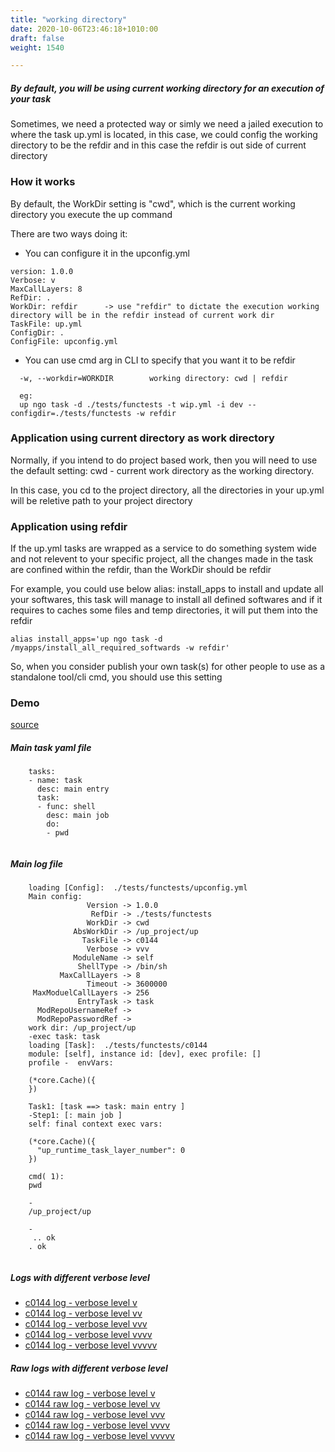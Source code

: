 ```yaml
---
title: "working directory"
date: 2020-10-06T23:46:18+1010:00
draft: false
weight: 1540

---
```


##### By default, you will be using current working directory for an execution of your task

Sometimes, we need a protected way or simly we need a jailed execution to where the task up.yml is located, in this case, we could config the working directory to be the refdir and in this case the refdir is out side of current directory


### How it works


By default, the WorkDir setting is "cwd", which is the current working directory you execute the up command

There are two ways doing it:

* You can configure it in the upconfig.yml
```
version: 1.0.0
Verbose: v
MaxCallLayers: 8
RefDir: .
WorkDir: refdir      -> use "refdir" to dictate the execution working directory will be in the refdir instead of current work dir
TaskFile: up.yml
ConfigDir: .
ConfigFile: upconfig.yml
```

* You can use cmd arg in CLI to specify that you want it to be refdir

```
  -w, --workdir=WORKDIR        working directory: cwd | refdir

  eg:
  up ngo task -d ./tests/functests -t wip.yml -i dev --configdir=./tests/functests -w refdir
```











### Application using current directory as work directory


Normally, if you intend to do project based work, then you will need to use the default setting: cwd - current work directory as the working directory.

In this case, you cd to the project directory, all the directories in your up.yml will be reletive path to your project directory











### Application using refdir


If the up.yml tasks are wrapped as a service to do something system wide and not relevent to your specific project, all the changes made in the task are confined within the refdir, than the WorkDir should be refdir

For example, you could use below alias: install_apps to install and update all your softwares, this task will manage to install all defined softwares and if it requires to caches some files and temp directories, it will put them into the refdir

```
alias install_apps='up ngo task -d /myapps/install_all_required_softwards -w refdir'
```

So, when you consider publish your own task(s) for other people to use as a standalone tool/cli cmd, you should use this setting











### Demo








[source](https://github.com/upcmd/up/blob/master/tests/functests/c0144.yml)

##### Main task yaml file
```
    tasks:
    - name: task
      desc: main entry
      task:
      - func: shell
        desc: main job
        do:
        - pwd
    
```
##### Main log file
```
    loading [Config]:  ./tests/functests/upconfig.yml
    Main config:
                 Version -> 1.0.0
                  RefDir -> ./tests/functests
                 WorkDir -> cwd
              AbsWorkDir -> /up_project/up
                TaskFile -> c0144
                 Verbose -> vvv
              ModuleName -> self
               ShellType -> /bin/sh
           MaxCallLayers -> 8
                 Timeout -> 3600000
     MaxModuelCallLayers -> 256
               EntryTask -> task
      ModRepoUsernameRef -> 
      ModRepoPasswordRef -> 
    work dir: /up_project/up
    -exec task: task
    loading [Task]:  ./tests/functests/c0144
    module: [self], instance id: [dev], exec profile: []
    profile -  envVars:
    
    (*core.Cache)({
    })
    
    Task1: [task ==> task: main entry ]
    -Step1: [: main job ]
    self: final context exec vars:
    
    (*core.Cache)({
      "up_runtime_task_layer_number": 0
    })
    
    cmd( 1):
    pwd
    
    -
    /up_project/up
    
    -
     .. ok
    . ok
    
```


##### Logs with different verbose level
* [c0144 log - verbose level v](../../logs/c0144_v)
* [c0144 log - verbose level vv](../../logs/c0144_vv)
* [c0144 log - verbose level vvv](../../logs/c0144_vvvv)
* [c0144 log - verbose level vvvv](../../logs/c0144_vvvv)
* [c0144 log - verbose level vvvvv](../../logs/c0144_vvvvv)

##### Raw logs with different verbose level
* [c0144 raw log - verbose level v](../../reflogs/c0144_v.log)
* [c0144 raw log - verbose level vv](../../reflogs/c0144_vv.log)
* [c0144 raw log - verbose level vvv](../../reflogs/c0144_vvv.log)
* [c0144 raw log - verbose level vvvv](../../reflogs/c0144_vvvv.log)
* [c0144 raw log - verbose level vvvvv](../../reflogs/c0144_vvvvv.log)







